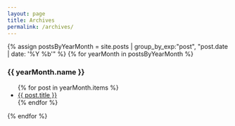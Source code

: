 ```yaml
---
layout: page
title: Archives
permalink: /archives/
---
```


{% assign postsByYearMonth = site.posts | group_by_exp:"post", "post.date | date: '%Y %b'"  %}
{% for yearMonth in postsByYearMonth %}
  <h3>{{ yearMonth.name }}</h3>
    <ul>
      {% for post in yearMonth.items %}
        <li><a href="{{ site.url }}{{ site.baseurl }}{{ post.url }}">{{ post.title }}</a></li>
      {% endfor %}
    </ul>
{% endfor %}